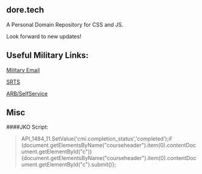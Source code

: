 ## dore.tech
A Personal Domain Repository for CSS and JS. 

Look forward to new updates! 

## Useful Military Links:

[Military Email](https://web-cols04.mail.mil/owa)

[SRTS](https://army.deps.mil/army/cmds/usarc_88RSC_PER2/SRTS/default.aspx)

[ARB/SelfService](https://selfservice.rcms.usar.army.mil/)

## Misc

####JKO Script:

>API_1484_11.SetValue('cmi.completion_status','completed');if (document.getElementsByName("courseheader").item(0).contentDocument.getElementById("c")){document.getElementsByName("courseheader").item(0).contentDocument.getElementById("c").submit()};

